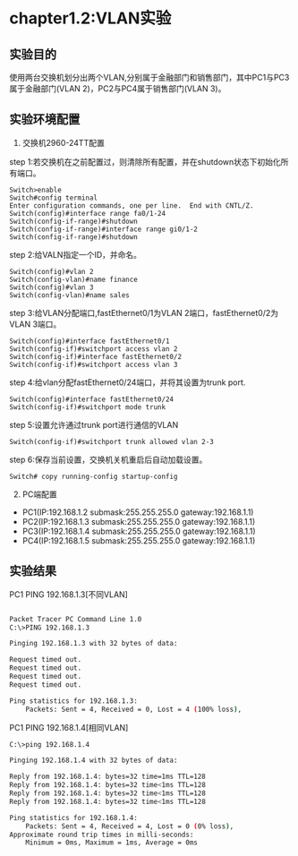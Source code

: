 # chapter1.2:VLAN实验

## 实验目的
使用两台交换机划分出两个VLAN,分别属于金融部门和销售部门，其中PC1与PC3属于金融部门(VLAN 2)，PC2与PC4属于销售部门(VLAN 3)。 

## 实验环境配置
1. 交换机2960-24TT配置    
  
  step 1:若交换机在之前配置过，则清除所有配置，并在shutdown状态下初始化所有端口。
```shell
Switch>enable
Switch#config terminal
Enter configuration commands, one per line.  End with CNTL/Z.
Switch(config)#interface range fa0/1-24
Switch(config-if-range)#shutdown
Switch(config-if-range)#interface range gi0/1-2
Switch(config-if-range)#shutdown
```
step 2:给VALN指定一个ID，并命名。
```shell
Switch(config)#vlan 2
Switch(config-vlan)#name finance
Switch(config)#vlan 3
Switch(config-vlan)#name sales
```
step 3:给VLAN分配端口,fastEthernet0/1为VLAN 2端口，fastEthernet0/2为VLAN 3端口。
```shell
Switch(config)#interface fastEthernet0/1
Switch(config-if)#switchport access vlan 2
Switch(config-if)#interface fastEthernet0/2
Switch(config-if)#switchport access vlan 3
```
step 4:给vlan分配fastEthernet0/24端口，并将其设置为trunk port.
```shell
Switch(config)#interface fastEthernet0/24
Switch(config-if)#switchport mode trunk
```
step 5:设置允许通过trunk port进行通信的VLAN
```shell
Switch(config-if)#switchport trunk allowed vlan 2-3
```
step 6:保存当前设置，交换机关机重启后自动加载设置。
```shell
Switch# copy running-config startup-config
```
2. PC端配置
  
  - PC1(IP:192.168.1.2 submask:255.255.255.0 gateway:192.168.1.1)
  - PC2(IP:192.168.1.3 submask:255.255.255.0 gateway:192.168.1.1)
  - PC3(IP:192.168.1.4 submask:255.255.255.0 gateway:192.168.1.1)
  - PC4(IP:192.168.1.5 submask:255.255.255.0 gateway:192.168.1.1)
  
## 实验结果  

PC1 PING 192.168.1.3[不同VLAN]
```bash

Packet Tracer PC Command Line 1.0
C:\>PING 192.168.1.3

Pinging 192.168.1.3 with 32 bytes of data:

Request timed out.
Request timed out.
Request timed out.
Request timed out.

Ping statistics for 192.168.1.3:
    Packets: Sent = 4, Received = 0, Lost = 4 (100% loss),
```
PC1 PING 192.168.1.4[相同VLAN]
```bash
C:\>ping 192.168.1.4

Pinging 192.168.1.4 with 32 bytes of data:

Reply from 192.168.1.4: bytes=32 time=1ms TTL=128
Reply from 192.168.1.4: bytes=32 time<1ms TTL=128
Reply from 192.168.1.4: bytes=32 time<1ms TTL=128
Reply from 192.168.1.4: bytes=32 time<1ms TTL=128

Ping statistics for 192.168.1.4:
    Packets: Sent = 4, Received = 4, Lost = 0 (0% loss),
Approximate round trip times in milli-seconds:
    Minimum = 0ms, Maximum = 1ms, Average = 0ms
```
